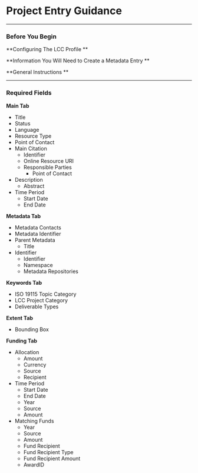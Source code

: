 # Project Entry Guidance

---

### Before You Begin

**Configuring The LCC Profile **



**Information You Will Need to Create a Metadata Entry **

**General Instructions **

---

### Required Fields

**Main Tab**

* Title
* Status
* Language
* Resource Type
* Point of Contact
* Main Citation
  * Identifier
  * Online Resource URI
  * Responsible Parties 
    * Point of Contact
* Description
  * Abstract
* Time Period
  * Start Date
  * End Date

**Metadata Tab**

* Metadata Contacts
* Metadata Identifier
* Parent Metadata
  * Title 
* Identifier 
  * Identifier
  * Namespace
  * Metadata Repositories 

**Keywords Tab**

* ISO 19115 Topic Category
* LCC Project Category 
* Deliverable Types

**Extent Tab**

* Bounding Box

**Funding Tab**

* Allocation
  * Amount 
  * Currency 
  * Source 
  * Recipient 
* Time Period
  * Start Date
  * End Date
  * Year 
  * Source
  * Amount 
* Matching Funds
  * Year
  * Source 
  * Amount 
  * Fund Recipient 
  * Fund Recipient Type
  * Fund Recipient Amount 
  * AwardID 



